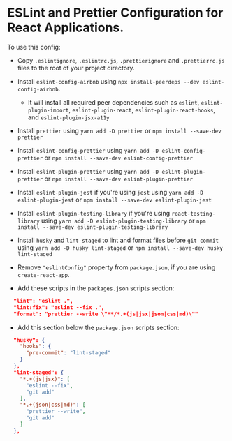 # ESLint and Prettier Configuration for React Applications.

To use this config:

* Copy `.eslintignore`, `.eslintrc.js`, `.prettierignore` and `.prettierrc.js` files to the root of your project directory.

* Install `eslint-config-airbnb` using `npx install-peerdeps --dev eslint-config-airbnb`.

    * It will install all required peer dependencies  such as `eslint`, `eslint-plugin-import`, `eslint-plugin-react`, `eslint-plugin-react-hooks`, and `eslint-plugin-jsx-a11y`

* Install `prettier` using `yarn add -D prettier` or `npm install --save-dev prettier`

* Install `eslint-config-prettier` using `yarn add -D eslint-config-prettier` or `npm install --save-dev eslint-config-prettier`

* Install `eslint-plugin-prettier` using `yarn add -D eslint-plugin-prettier` or `npm install --save-dev eslint-plugin-prettier`

* Install `eslint-plugin-jest` if you're using `jest` using `yarn add -D eslint-plugin-jest` or `npm install --save-dev eslint-plugin-jest`

* Install `eslint-plugin-testing-library` if you're using `react-testing-library` using `yarn add -D eslint-plugin-testing-library` or `npm install --save-dev eslint-plugin-testing-library`

* Install `husky` and `lint-staged` to lint and format files before `git commit` using `yarn add -D husky lint-staged` or `npm install --save-dev husky lint-staged`

* Remove `"eslintConfig"` property from `package.json`, if you are using `create-react-app`.

* Add these scripts in the `packages.json` scripts section:
    
```json
  "lint": "eslint .",
  "lint:fix": "eslint --fix .",
  "format": "prettier --write \"**/*.+(js|jsx|json|css|md)\""
```

* Add this section below the `package.json` scripts section:

```json
  "husky": {
    "hooks": {
      "pre-commit": "lint-staged"
    }
  },
  "lint-staged": {
    "*.+(js|jsx)": [
      "eslint --fix",
      "git add"
    ],
    "*.+(json|css|md)": [
      "prettier --write",
      "git add"
    ]
  },
```